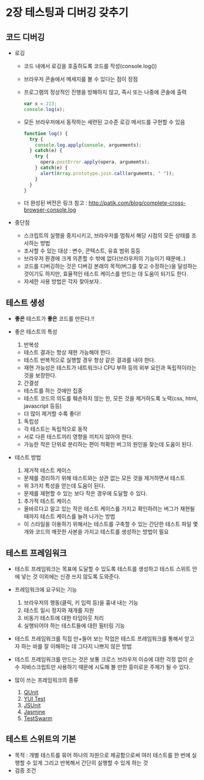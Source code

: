 # 2장 테스팅과 디버깅 갖추기
## 코드 디버깅
- 로깅
  - 코드 내에서 로깅을 호출하도록 코드를 작성(console.log())
  - 브라우저 콘솔에서 메세지를 볼 수 있다는 점이 장점
  - 프로그램의 정상적인 진행을 방해하지 않고, 즉시 또는 나중에 콘솔에 출력

    ```javascript
    var x = 213;
    console.log(x);
    ```
  - 모든 브라우저에서 동작하는 세련된 고수준 로깅 메서드를 구현할 수 있음

    ```javascript
    function log() {
      try {
        console.log.apply(console, arguements);
      } catch(e) {
        try {
    	  opera.postError.apply(opera, argumemts);
        } catch(e) {
          alert(Array.prototype.join.call(argumemts, " "));
        }
      }
    }
    ```
  - 더 완성된 버전은 링크 참고 : http://patik.com/blog/complete-cross-browser-console.log

- 중단점
  - 스크립트의 실행을 중지시키고, 브라우저를 멈춰서 해당 시점의 모든 상태를 조사하는 방법
  - 조사할 수 있는 대상 : 변수, 콘텍스트, 유효 범위 등등
  - 브라우저 환경에 크게 의존할 수 밖에 없다(브라우저의 기능이기 때문에..)
  - 코드를 디버깅하는 것은 디버깅 본래의 목적(버그를 찾고 수정하는)을 달성하는 것이기도 하지만, 효율적인 테스트 케이스를 만드는 데 도움이 되기도 한다.
  - 자세한 사용 방법은 각자 찾아보자..

## 테스트 생성

- **좋은** 테스트가 **좋은** 코드를 만든다.!!
- 좋은 테스트의 특성

  1. 반복성
    - 테스트 결과는 항상 재현 가능해야 한다.
    - 테스트 반복적으로 실행할 경우 항상 같은 결과를 내야 한다.
    - 재현 가능성은 테스트가 네트워크나 CPU 부하 등의 외부 요인과 독립적이라는 것을 보장한다.
  2. 간결성
    - 테스트를 하는 것에만 집중
    - 테스트 코드의 의도를 훼손하지 않는 한, 모든 것을 제거하도록 노력(css, html, javascript 등등)
    - 더 많이 제거할 수록 좋다!
  1. 독립성
    - 각 테스트는 독립적으로 동작
    - 서로 다른 테스트끼리 영향을 끼치지 않아야 한다.
    - 가능한 작은 단위로 분리하는 편이 적확한 버그의 원인을 찾는데 도움이 된다.

- 테스트 방법

  1. 제거적 테스트 케이스
    - 문제를 경리하기 위해 테스트와는 상관 없는 모든 것을 제거하면서 테스트
    - 위 3가지 특성을 얻는데 도움이 된다.
    - 문제를 재현할 수 있는 보다 작은 경우에 도달할 수 있다.
  1. 추가적 테스트 케이스
    - 올바르다고 알고 있는 작은 테스트 케이스를 가지고 확인하려는 버그가 재현될 때까지 테스트 케이스를 늘려 나가는 방법
    - 이 스타일을 이용하기 위해서는 테스트를 구축할 수 있는 간단한 테스트 파일 몇 개와 코드의 깨끗한 사본을 가지고 테스트를 생성하는 방법이 필요

## 테스트 프레임워크

- 테스트 프레임워크는 목표에 도달할 수 있도록 테스트를 생성하고 테스트 스위트 안에 넣는 것 이외에는 신경 쓰지 않도록 도와준다.
- 프레임워크에 요구되는 기능
  1. 브라우저의 행동(클릭, 키 입력 등)을 흉내 내는 기능
  1. 테스트 일시 정지와 재개를 지원
  1. 비동기 테스트에 대한 타임아웃 처리
  1. 실행되어야 하는 테스트들에 대한 필터링 기능

- 테스트 프레임워크를 직접 만+들어 보는 작업은 테스트 프레임워크를 통해서 얻고자 하는 바를 잘 이해하는 데 그다지 나쁘지 않은 방법
- 테스트 프레임워크를 만드는 것은 보통 크로스 브라우저 이슈에 대한 걱정 없이 순수 자바스크립트만 사용하기 때문에 시도해 볼 만한 흥미로운 주제가 될 수 있다.

- 많이 쓰는 프레임워크의 종류
  1. [QUnit](http://qunitjs.com)
  1. [YUI Test](http://developer.yahoo.com/yui/3/test/)
  1. [JSUnit](http://jsunit.berlios.de/)
  1. [Jasmine](https://github.com/jasmine/jasmine)
  1. [TestSwarm](http://github.com/jquery/testswarm/wiki)

## 테스트 스위트의 기본

- 목적 : 개별 테스트를 묶어 하나의 자원으로 제공함으로써 여러 테스트를 한 번에 실행할 수 있게 그리고 반복해서 간단히 실행할 수 있게 하는 것
- 검증 조건
  ```html
<html>
	<head>
		<title>Test Suite</title>
		<script>
			function assert(value, desc) {
				var li = document.createElement("li");
				li.className = value ? "pass" : "fail";
				li.appendChild(document.createTextNode(desc));
				document.getElementById("results").appendChild(li);
			}

			window.onload = function() {
				assert(true, "The test suit is running.");
				assert(false, "Fail!");
			}
		</script>
		<style>
			#results li.pass {color:green;}
			#results li.fail {color:red;}
		</style>
	</head>
	<body>
		<ul id="results"></ul>
	</body>
</html>
  ```
- 테스트 그룹
  - API나 애플리케이션에서 주로 어떤 한 메서드와 연관된 검증 조건들의 집합
  - 행위 주도 개발을 한다면, 테스크에 대한 검증 조건의 집합
  ```html
  <html>
	<head>
		<title>Test Suite</title>
		<script>
			(function() {
				var results;
				this.assert = function assert(value, desc) {
					var li = document.createElement("li");
					li.className = value ? "pass" : "fail";
					li.appendChild(document.createTextNode(desc));
					results.appendChild(li);
					if (!value) {
						li.parentNode.parentNode.className = "fail";
					}
					return li;
				};
				this.test = function(name, fn) {
					results = document.getElementById("results");
					results = assert(true, name).appendChild(document.createElement("ul"));
					fn();
				};

			})();

			window.onload = function() {
				test("a test.", function() {
					assert(true, "First assertion completed");
					assert(true, "Second assertion completed");
					assert(true, "Third assertion completed");
				});
				test("another test.", function() {
					assert(true, "First assertion completed");
					assert(false, "Second assertion failed");
					assert(true, "Third assertion completed");
				});
				test("a third test.", function() {
					assert(null, "fail");
					assert(5, "pass");
				});
			};
		</script>
		<style>
			#results li.pass {color:green;}
			#results li.fail {color:red;}
		</style>
	</head>
	<body>
		<ul id="results"></ul>
	</body>
</html>
  ```
- 비동기 테스트
  1. 동일한 비동기 연산에서 사용해야 하는 검증 조건은 같은 테스트 그룹으로 묶어야한다.
  2. 각 테스트 그룹은 하나의 큐에 존재해야 하고, 이전 테스트 그룹이 모두 종료한 뒤에 실행되어야 한다.
  ```html
<html>
	<head>
		<title>Test Suite</title>
		<script>
			(function() {
				var queue = [], paused = false, results;
				this.test = function(name, fn) {
					queue.push(function() {
						results = document.getElementById("results");
						results = assert(true, name).appendChild(document.createElement("ul"));
						fn();
					});
					runTest();
				};
				this.pause = function() {
					paused = true;
				};
				this.resume = function() {
					paused = false;
					setTimeout(runTest, 1);
				};
				function runTest() {
					if (!paused && queue.length) {
						queue.shift()();
						if (!paused) {
							resume();
						}
					}
				}
				this.assert = function(value, desc) {
					var li = document.createElement("li");
					li.className = value ? "pass" : "fail";
					li.appendChild(document.createTextNode(desc));
					results.appendChild(li);
					if (!value) {
						li.parentNode.parentnode.className = "fail";
					}

					return li;
				};
			})();

			window.onload = function() {
				test("Async Test #1", function() {
					pause();
					setTimeout(function() {
						assert(true, "First test completed");
						resume();
					}, 1000);
				});
				test("Async Test #2", function() {
					pause();
					setTimeout(function() {
						assert(true, "Second test completed");
						resume();
					}, 1000);
				});
			};
		</script>
		<style>
			#results li.pass {color:green;}
			#results li.fail {color:red;}
		</style>
	</head>
	<body>
		<ul id="results"></ul>
	</body>
</html>
  ```
